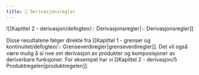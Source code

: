 ```yaml
---
title: 📄 Derivasjonsregler
---
```


![[Kapittel 2 - derivasjon/defogteo/💡 Derivasjonsregler|💡 Derivasjonsregler]]

Disse resultatene følger direkte fra [[Kapittel 1 - grenser og kontinuitet/defogteo/💡 Grenseverdiregler|grenseverdiregler]]. Det vil også være mulig å si noe om derivasjon av produkter og komposisjoner av deriverbare funksjoner. For eksempel har vi [[Kapittel 2 - derivasjon/5 Produktregelen|produktregelen]].
